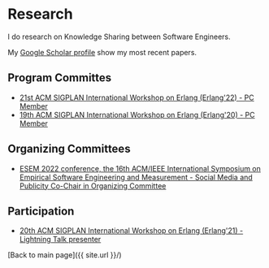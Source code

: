 # Research


I do research on Knowledge Sharing between Software Engineers.

My [Google Scholar profile](https://scholar.google.com.br/citations?user=R7hC3-wAAAAJ) show my most recent papers.


## Program Committes


- [21st ACM SIGPLAN International Workshop on Erlang (Erlang'22) - PC Member](https://icfp20.sigplan.org/home/erlang-2022)
- [19th ACM SIGPLAN International Workshop on Erlang (Erlang'20) - PC Member](https://icfp20.sigplan.org/home/erlang-2020)

## Organizing Committees

- [ESEM 2022 conference, the 16th ACM/IEEE International Symposium on Empirical Software Engineering and Measurement - Social Media and Publicity Co-Chair in Organizing Committee](https://conf.researchr.org/home/esem-2022)


## Participation

- [20th ACM SIGPLAN International Workshop on Erlang (Erlang'21) - Lightning Talk presenter](https://icfp20.sigplan.org/home/erlang-2021)


[Back to main page]({{ site.url }}/)

